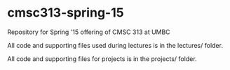 # cmsc313-spring-15
Repository for Spring '15 offering of CMSC 313 at UMBC

All code and supporting files used during lectures is in the lectures/ folder.

All code and supporting files for projects is in the projects/ folder.

